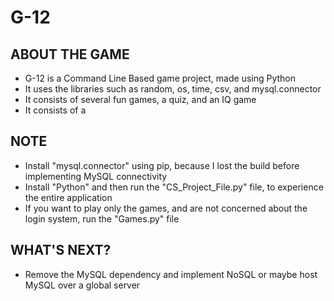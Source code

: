 <h1>G-12</h1>

<h2>ABOUT THE GAME</h2>
<p>
	<ul>
		<li>G-12 is a Command Line Based game project, made using Python</li>
		<li>It uses the libraries such as random, os, time, csv, and mysql.connector</li>
		<li>It consists of several fun games, a quiz, and an IQ game</li>
		<li>It consists of a </li>
    </ul>
</p>

<h2>NOTE</h2>
<p>
	<ul>
		<li>Install "mysql.connector" using pip, because I lost the build before implementing MySQL connectivity</li>
		<li>Install "Python" and then run the "CS_Project_File.py" file, to experience the entire application</li>
		<li>If you want to play only the games, and are not concerned about the login system, run the "Games.py" file</li>
	</ul>
</p>

<h2>WHAT'S NEXT?</h2>
<p>
	<ul>
		<li>Remove the MySQL dependency and implement NoSQL or maybe host MySQL over a global server</li>
	</ul>
</p>
